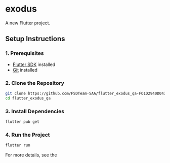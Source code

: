 # exodus

A new Flutter project.

## Setup Instructions

### 1. Prerequisites

- [Flutter SDK](https://docs.flutter.dev/get-started/install) installed
- [Git](https://git-scm.com/downloads) installed

### 2. Clone the Repository

```bash
git clone https://github.com/FSDTeam-SAA/flutter_exodus_qa-FO1D2940D043-.git
cd flutter_exodus_qa
```

### 3. Install Dependencies

```bash
flutter pub get
```

### 4. Run the Project

```bash
flutter run
```

For more details, see the
